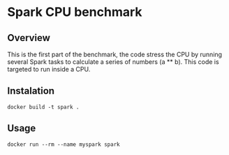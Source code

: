 # Spark CPU benchmark

## Overview

This is the first part of the benchmark, the code stress the CPU by running several Spark tasks to calculate a series of numbers (a ** b). This code is targeted to run inside a CPU.

## Instalation

```
docker build -t spark .
```

## Usage

```
docker run --rm --name myspark spark
```
